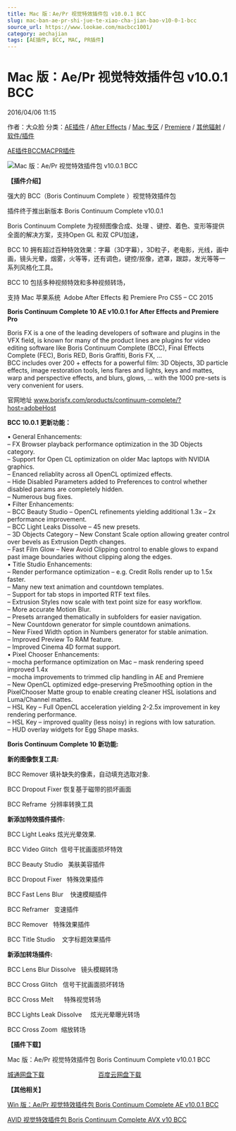 ```yaml
---
title: Mac 版：Ae/Pr 视觉特效插件包 v10.0.1 BCC
slug: mac-ban-ae-pr-shi-jue-te-xiao-cha-jian-bao-v10-0-1-bcc
source_url: https://www.lookae.com/macbcc1001/
category: aechajian
tags: [AE插件, BCC, MAC, PR插件]
---
```

# Mac 版：Ae/Pr 视觉特效插件包 v10.0.1 BCC

2016/04/06 11:15

作者：大众脸
分类：[AE插件](https://www.lookae.com/after-effects/aechajian/) / [After Effects](https://www.lookae.com/after-effects/) / [Mac 专区](https://www.lookae.com/mac-osx/) / [Premiere](https://www.lookae.com/qitarjcj/premierezy/) / [其他辐射](https://www.lookae.com/others/) / [软件/插件](https://www.lookae.com/qitarjcj/)

[AE插件](https://www.lookae.com/tag/ae%e6%8f%92%e4%bb%b6/)[BCC](https://www.lookae.com/tag/bcc/)[MAC](https://www.lookae.com/tag/mac/)[PR插件](https://www.lookae.com/tag/pr%e6%8f%92%e4%bb%b6/)

![Mac 版：Ae/Pr 视觉特效插件包 v10.0.1 BCC](https://www.lookae.com/wp-content/uploads/2016/03/BCC10.jpg "Mac 版：Ae/Pr 视觉特效插件包 v10.0.1 BCC-LookAE.com")

**【插件介绍】**

强大的 BCC（Boris Continuum Complete ）视觉特效插件包

插件终于推出新版本 Boris Continuum Complete v10.0.1

Boris Continuum Complete 为视频图像合成、处理 、键控、着色、变形等提供全面的解决方案，支持Open GL 和双 CPU加速，

BCC 10 拥有超过百种特效效果：字幕（3D字幕），3D粒子，老电影，光线，画中画，镜头光晕，烟雾，火等等，还有调色，键控/抠像，遮罩，跟踪，发光等等一系列风格化工具。

BCC 10 包括多种视频特效和多种视频转场，

支持 Mac 苹果系统  Adobe After Effects 和 Premiere Pro CS5 – CC 2015

**Boris Continuum Complete 10 AE v10.0.1 for After Effects and Premiere Pro**

Boris FX is a one of the leading developers of software and plugins in the VFX field, is known for many of the product lines are plugins for video editing software like Boris Continuum Complete (BCC), Final Effects Complete (FEC), Boris RED, Boris Graffiti, Boris FX, …  
BCC includes over 200 + effects for a powerful film: 3D Objects, 3D particle effects, image restoration tools, lens flares and lights, keys and mattes, warp and perspective effects, and blurs, glows, … with the 1000 pre-sets is very convenient for users.

官网地址 www.borisfx.com/products/continuum-complete/?host=adobeHost

**BCC 10.0.1 更新功能：**

• General Enhancements:  
– FX Browser playback performance optimization in the 3D Objects category.  
– Support for Open CL optimization on older Mac laptops with NVIDIA graphics.  
– Enanced reliablity across all OpenCL optimized effects.  
– Hide Disabled Parameters added to Preferences to control whether disabled params are completely hidden.  
– Numerous bug fixes.  
• Filter Enhancements:  
– BCC Beauty Studio – OpenCL refinements yielding additional 1.3x – 2x performance improvement.  
– BCC Light Leaks Dissolve – 45 new presets.  
– 3D Objects Category – New Constant Scale option allowing greater control over bevels as Extrusion Depth changes.  
– Fast Film Glow – New Avoid Clipping control to enable glows to expand past image boundaries without clipping along the edges.  
• Title Studio Enhancements:  
– Render performance optimization – e.g. Credit Rolls render up to 1.5x faster.  
– Many new text animation and countdown templates.  
– Support for tab stops in imported RTF text files.  
– Extrusion Styles now scale with text point size for easy workflow.  
– More accurate Motion Blur.  
– Presets arranged thematically in subfolders for easier navigation.  
– New Countdown generator for simple countdown animations.  
– New Fixed Width option in Numbers generator for stable animation.  
– Improved Preview To RAM feature.  
– Improved Cinema 4D format support.  
• Pixel Chooser Enhancements:  
– mocha performance optimization on Mac – mask rendering speed improved 1.4x  
– mocha improvements to trimmed clip handling in AE and Premiere  
– New OpenCL optimized edge-preserving PreSmoothing option in the PixelChooser Matte group to enable creating cleaner HSL isolations and Luma/Channel mattes.  
– HSL Key – Full OpenCL acceleration yielding 2-2.5x improvement in key rendering performance.  
– HSL Key – improved quality (less noisy) in regions with low saturation.  
– HUD overlay widgets for Egg Shape masks.

**Boris Continuum Complete 10 新功能:**

**新的图像恢复工具:**

BCC Remover 填补缺失的像素，自动填充选取对象.

BCC Dropout Fixer 恢复基于磁带的损坏画面

BCC Reframe  分辨率转换工具

**新添加特效插件插件:**

BCC Light Leaks 炫光光晕效果.

BCC Video Glitch  信号干扰画面损坏特效

BCC Beauty Studio   美肤美容插件

BCC Dropout Fixer   特殊效果插件

BCC Fast Lens Blur    快速模糊插件

BCC Reframer   变速插件

BCC Remover   特殊效果插件

BCC Title Studio    文字标题效果插件

**新添加转场插件:**

BCC Lens Blur Dissolve   镜头模糊转场

BCC Cross Glitch   信号干扰画面损坏转场

BCC Cross Melt      特殊视觉转场

BCC Lights Leak Dissolve     炫光光晕曝光转场

BCC Cross Zoom  缩放转场

**【插件下载】**

Mac 版：Ae/Pr 视觉特效插件包 Boris Continuum Complete v10.0.1 BCC

[城通网盘下载](http://lookae.ctfile.com/fs/Nn4147584022)                               [百度云网盘下载](https://pan.baidu.com/s/1nvvPYYX)

**【其他相关】**

[Win 版：Ae/Pr 视觉特效插件包 Boris Continuum Complete AE v10.0.1 BCC](https://www.lookae.com/bcc1001/)

[AVID 视觉特效插件包 Boris Continuum Complete AVX v10 BCC](http://page62.400gb.com/file/128904812)
